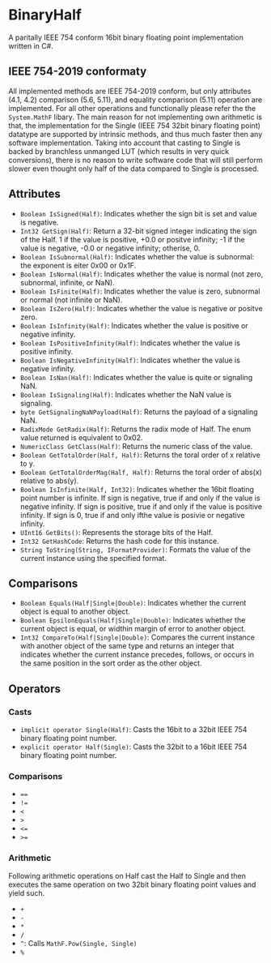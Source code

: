 # BinaryHalf
A paritally IEEE 754 conform 16bit binary floating point implementation written in C#.

## IEEE 754-2019 conformaty
All implemented methods are IEEE 754-2019 conform, but only attributes (4.1, 4.2) comparison (5.6, 5.11), and equality comparison (5.11) operation are implemented. For all other operations and functionally please refer the the `System.MathF` libary. The main reason for not implementing own arithmetic is that, the implementation for the Single (IEEE 754 32bit binary floating point) datatype are supported by intrinsic methods, and thus much faster then any software implementation. Taking into account that casting to Single is backed by branchless unmanged LUT (which results in very quick conversions), there is no reason to write software code that will still perform slower even thought only half of the data compared to Single is processed.

## Attributes
* `Boolean IsSigned(Half)`: Indicates whether the sign bit is set and value is negative.
* `Int32 GetSign(Half)`: Return a 32-bit signed integer indicating the sign of the Half.
  1 if the value is positive, +0.0 or positve infinity;
  -1 if the value is negative, -0.0 or negative infinity;
  otherise, 0.
* `Boolean IsSubnormal(Half)`: Indicates whether the value is subnormal: the exponent is eiter 0x00 or 0x1F.
* `Boolean IsNormal(Half)`: Indicates whether the value is normal (not zero, subnormal, infinite, or NaN).
* `Boolean IsFinite(Half)`: Indicates whether the value is zero, subnormal or normal (not infinite or NaN).
* `Boolean IsZero(Half)`: Indicates whether the value is negative or positve zero.
* `Boolean IsInfinity(Half)`: Indicates whether the value is positive or negative infinity.
* `Boolean IsPositiveInfinity(Half)`: Indicates whether the value is positive infinity.
* `Boolean IsNegativeInfinity(Half)`: Indicates whether the value is negative infinity.
* `Boolean IsNan(Half)`: Indicates whether the value is quite or signaling NaN.
* `Boolean IsSignaling(Half)`: Indicates whether the NaN value is signaling.
* `byte GetSignalingNaNPayload(Half)`: Returns the payload of a signaling NaN.
* `RadixMode GetRadix(Half)`: Returns the radix mode of Half. The enum value returned is equivalent to 0x02.
* `NumericClass GetClass(Half)`: Returns the numeric class of the value.
* `Boolean GetTotalOrder(Half, Half)`: Returns the toral order of x relative to y.
* `Boolean GetTotalOrderMag(Half, Half)`: Returns the toral order of abs(x) relative to abs(y).
* `Boolean IsInfinite(Half, Int32)`: Indicates whether the 16bit floating point number is infinite.
  If sign is negative, true if and only if the value is negative infinity.
  If sign is positive, true if and only if the value is positive infinity.
  If sign is 0, true if and only ifthe value is posivie or negative infinity.
* `UInt16 GetBits()`: Represents the storage bits of the Half.
* `Int32 GetHashCode`: Returns the hash code for this instance.
* `String ToString(String, IFormatProvider)`: Formats the value of the current instance using the specified format.

## Comparisons
* `Boolean Equals(Half|Single|Double)`: Indicates whether the current object is equal to another object.
* `Boolean EpsilonEquals(Half|Single|Double)`: Indicates whether the current object is equal, or widthin margin of error to another object.
* `Int32 CompareTo(Half|Single|Double)`: Compares the current instance with another object of the same type and returns an integer that indicates whether the current instance precedes, follows, or occurs in the same position in the sort order as the other object.

## Operators
### Casts
* `implicit operator Single(Half)`: Casts the 16bit to a 32bit IEEE 754 binary floating point number.
* `explicit operator Half(Single)`: Casts the 32bit to a 16bit IEEE 754 binary floating point number.
### Comparisons
* `==`
* `!=`
* `<`
* `>`
* `<=`
* `>=`
### Arithmetic
Following arithmetic operations on Half cast the Half to Single and then executes the same operation on two 32bit binary floating point values and yield such.
* `+`
* `-`
* `*`
* `/`
* `^`: Calls `MathF.Pow(Single, Single)`
* `%`
